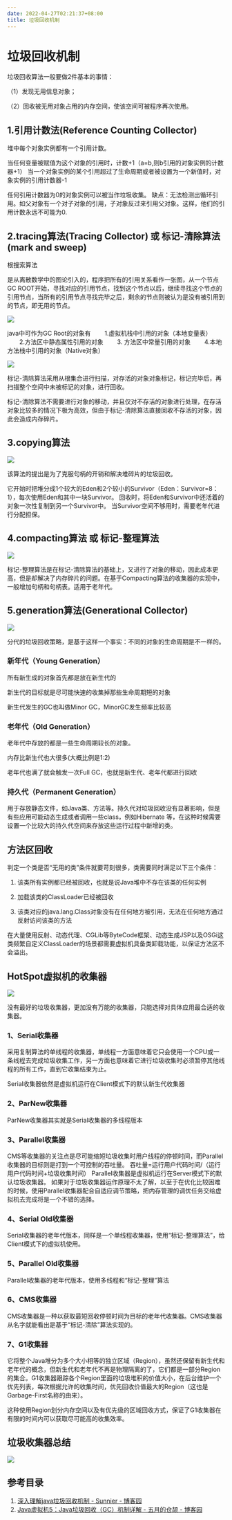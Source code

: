 ```yaml
---
date: 2022-04-27T02:21:37+08:00
title: 垃圾回收机制
---
```


# 垃圾回收机制

垃圾回收算法一般要做2件基本的事情：

（1）发现无用信息对象；

（2）回收被无用对象占用的内存空间，使该空间可被程序再次使用。　

## 1.引用计数法(Reference Counting Collector)

堆中每个对象实例都有一个引用计数。

当任何变量被赋值为这个对象的引用时，计数+1（a=b,则b引用的对象实例的计数器+1）
当一个对象实例的某个引用超过了生命周期或者被设置为一个新值时，对象实例的引用计数器-1

任何引用计数器为0的对象实例可以被当作垃圾收集。
缺点：无法检测出循环引用。如父对象有一个对子对象的引用，子对象反过来引用父对象。这样，他们的引用计数永远不可能为0.

## 2.tracing算法(Tracing Collector) 或 标记-清除算法(mark and sweep)

根搜索算法

是从离散数学中的图论引入的，程序把所有的引用关系看作一张图，从一个节点GC ROOT开始，寻找对应的引用节点，找到这个节点以后，继续寻找这个节点的引用节点，当所有的引用节点寻找完毕之后，剩余的节点则被认为是没有被引用到的节点，即无用的节点。

![](01-Archive/Z-Other/Attachment/image-垃圾回收机制/image.png)

java中可作为GC Root的对象有
　　1.虚拟机栈中引用的对象（本地变量表）
　　2.方法区中静态属性引用的对象
　　3. 方法区中常量引用的对象
　　4.本地方法栈中引用的对象（Native对象）

![](01-Archive/Z-Other/Attachment/image-垃圾回收机制/image_1.png)

标记-清除算法采用从根集合进行扫描，对存活的对象对象标记，标记完毕后，再扫描整个空间中未被标记的对象，进行回收。

标记-清除算法不需要进行对象的移动，并且仅对不存活的对象进行处理，在存活对象比较多的情况下极为高效，但由于标记-清除算法直接回收不存活的对象，因此会造成内存碎片。

## 3.copying算法

![](01-Archive/Z-Other/Attachment/image-垃圾回收机制/image_2.png)

该算法的提出是为了克服句柄的开销和解决堆碎片的垃圾回收。

它开始时把堆分成1个较大的Eden和2个较小的Survivor（Eden：Survivor=8：1），每次使用Eden和其中一块Survivor。
回收时，将Eden和Survivor中还活着的对象一次性复制到另一个Survivor中。
当Survivor空间不够用时，需要老年代进行分配担保。

## 4.compacting算法 或 标记-整理算法

![](01-Archive/Z-Other/Attachment/image-垃圾回收机制/image_3.png)

标记-整理算法是在标记-清除算法的基础上，又进行了对象的移动，因此成本更高，但是却解决了内存碎片的问题。在基于Compacting算法的收集器的实现中，一般增加句柄和句柄表。适用于老年代。

## 5.generation算法(Generational Collector)

![](01-Archive/Z-Other/Attachment/image-垃圾回收机制/image_4.png)

分代的垃圾回收策略，是基于这样一个事实：不同的对象的生命周期是不一样的。

### 新年代（Young Generation）

所有新生成的对象首先都是放在新生代的

新生代的目标就是尽可能快速的收集掉那些生命周期短的对象

新生代发生的GC也叫做Minor GC，MinorGC发生频率比较高

### 老年代（Old Generation）

老年代中存放的都是一些生命周期较长的对象。

内存比新生代也大很多(大概比例是1:2)

老年代也满了就会触发一次Full GC，也就是新生代、老年代都进行回收

### 持久代（Permanent Generation）

用于存放静态文件，如Java类、方法等。持久代对垃圾回收没有显著影响，但是有些应用可能动态生成或者调用一些class，例如Hibernate 等，在这种时候需要设置一个比较大的持久代空间来存放这些运行过程中新增的类。

## 方法区回收

判定一个类是否“无用的类”条件就要苛刻很多，类需要同时满足以下三个条件：

1. 该类所有实例都已经被回收，也就是说Java堆中不存在该类的任何实例

2. 加载该类的ClassLoader已经被回收

3. 该类对应的java.lang.Class对象没有在任何地方被引用，无法在任何地方通过反射访问该类的方法

在大量使用反射、动态代理、CGLib等ByteCode框架、动态生成JSP以及OSGi这类频繁自定义ClassLoader的场景都需要虚拟机具备类卸载功能，以保证方法区不会溢出。

## HotSpot虚拟机的收集器

![](01-Archive/Z-Other/Attachment/image-垃圾回收机制/image_5.png)

没有最好的垃圾收集器，更加没有万能的收集器，只能选择对具体应用最合适的收集器。

### 1、Serial收集器

采用复制算法的单线程的收集器，单线程一方面意味着它只会使用一个CPU或一条线程去完成垃圾收集工作，另一方面也意味着它进行垃圾收集时必须暂停其他线程的所有工作，直到它收集结束为止。

Serial收集器依然是虚拟机运行在Client模式下的默认新生代收集器

### 2、ParNew收集器

ParNew收集器其实就是Serial收集器的多线程版本

### 3、Parallel收集器

CMS等收集器的关注点是尽可能缩短垃圾收集时用户线程的停顿时间，而Parallel收集器的目标则是打到一个可控制的吞吐量。
吞吐量=运行用户代码时间/（运行用户代码时间+垃圾收集时间）
Parallel收集器是虚拟机运行在Server模式下的默认垃圾收集器。
如果对于垃圾收集器运作原理不太了解，以至于在优化比较困难的时候，使用Parallel收集器配合自适应调节策略，把内存管理的调优任务交给虚拟机去完成将是一个不错的选择。

### 4、Serial Old收集器

Serial收集器的老年代版本，同样是一个单线程收集器，使用“标记-整理算法”，给Client模式下的虚拟机使用。

### 5、Parallel Old收集器

Parallel收集器的老年代版本，使用多线程和“标记-整理”算法

### 6、CMS收集器

CMS收集器是一种以获取最短回收停顿时间为目标的老年代收集器。CMS收集器从名字就能看出是基于“标记-清除”算法实现的。

### 7、G1收集器

它将整个Java堆分为多个大小相等的独立区域（Region），虽然还保留有新生代和老年代的概念，但新生代和老年代不再是物理隔离的了，它们都是一部分Region的集合。G1收集器跟踪各个Region里面的垃圾堆积的价值大小，在后台维护一个优先列表，每次根据允许的收集时间，优先回收价值最大的Region（这也是Garbage-First名称的由来）。

这种使用Region划分内存空间以及有优先级的区域回收方式，保证了G1收集器在有限的时间内可以获取尽可能高的收集效率。

## 垃圾收集器总结

![](01-Archive/Z-Other/Attachment/image-垃圾回收机制/image_6.png)

## 参考目录

1. [深入理解java垃圾回收机制 - Sunnier - 博客园](https://www.cnblogs.com/sunniest/p/4575144.html)
2. [Java虚拟机5：Java垃圾回收（GC）机制详解 - 五月的仓颉 - 博客园](https://www.cnblogs.com/xrq730/p/4836700.html)